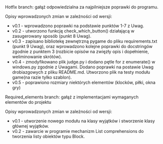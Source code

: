 Hotfix branch: gałąź odpowiedzialna za najpilniejsze poprawki do programu.

Opisy wprowadzonych zmian w zależności od wersji:
- v0.1 - wprowadzono poprawki na podstawie punktów 1-7 z Uwag.
- v0.2 - utworzono funkcję check_which_button() działającą w zasugerowany sposób (punkt 8 Uwag).
- v0.3 - zapisano bibliotekę zewnętrzną pygame do pliku requirements.txt (punkt 9 Uwag), oraz wprowadzono kolejne poprawki do docstringów zgodnie z punktem 3 (rozbicie opisów na zwięzły opis i dopełnienie, weliminowanie skrótów).
- v0.4 - zmodyfikowano plik judge.py i dodano pętle for z enumerate() w windows.py zgodnie z Uwagami. Dodano poprawki na postawie Uwag drobiazgowych z pliku README.md. Utworzono plik na testy modułu game(na razie tylko szablon).
- v0.5 - poprawiono rozmiary niektórych elementów (klocków, piłki, okna gry)

Required_elements branch: gałąź z implementacjami wymaganych elementów do projektu

Opisy wprowadzonych zmian w zależności od wersji:
- v0.1 - utworzenie nowego modułu na klasy wyjątków i stworzenie klasy głównej wyjątków.
- v0.2 - zawarcie w programie mechanizm List comprehensions do tworzenia listy obiektów typu Block.
